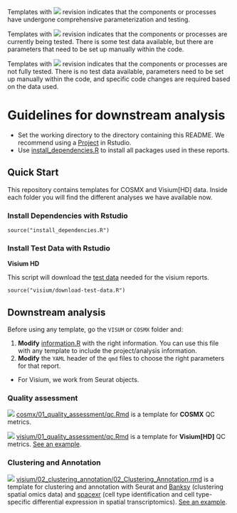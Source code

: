 
Templates with ![](https://img.shields.io/badge/status-stable-green) revision indicates that the components or processes have undergone comprehensive parameterization and testing.

Templates with ![](https://img.shields.io/badge/status-alpha-yellow) revision indicates that the components or processes are currently being tested. There is some test data available, but there are parameters that need to be set up manually within the code.

Templates with ![](https://img.shields.io/badge/status-draft-grey) revision indicates that the components or processes are not fully tested. There is no test data available, parameters need to be set up manually within the code, and specific code changes are required based on the data used.

# Guidelines for downstream analysis

- Set the working directory to the directory containing this README. We recommend using a [Project](https://support.posit.co/hc/en-us/articles/200526207-Using-RStudio-Projects) in Rstudio.
- Use [install_dependencies.R](install_dependencies.R) to install all packages used in these reports.

## Quick Start

This repository contains templates for COSMX and Visium[HD] data. Inside each folder you will find the different analyses we have available now.

### Install Dependencies with Rstudio

```
source("install_dependencies.R")
```
### Install Test Data with Rstudio

**Visium HD**

This script will download the [test data](https://zenodo.org/records/15784846) needed for the visium reports.

```
source("visium/download-test-data.R")
```

## Downstream analysis

Before using any template, go the `VISUM` or `COSMX` folder and:

1. **Modify** [information.R](information.R) with the right information. You can use this file with any template to include the project/analysis information.
2. **Modify** the `YAML` header of the `qmd` files to choose the right parameters for that report.

- For Visium, we work from Seurat objects.

### Quality assessment

![](https://img.shields.io/badge/status-draft-grey) [cosmx/01_quality_assessment/qc.Rmd](cosmx/01_quality_assessment/qc.Rmd) is a template for **COSMX** QC metrics.

![](https://img.shields.io/badge/status-draft-grey) [visium/01_quality_assessment/qc.Rmd](cosmx/01_quality_assessment/quality_assessment.qmd) is a template for **Visium[HD]** QC metrics. [See an example](https://bcbio.github.io/spatial-reports/visium/01_quality_assessment/quality_assessment.html).

### Clustering and Annotation

![](https://img.shields.io/badge/status-draft-grey) [visium/02_clustering_annotation/02_Clustering_Annotation.rmd](visium/02_clustering_annotation/02_Clustering_Annotation.rmd) is a template for clustering and annotation with Seurat and [Banksy](https://github.com/prabhakarlab/Banksy) (clustering spatial omics data) and [spacexr](https://github.com/dmcable/spacexr) (cell type identification and cell type-specific differential expression in spatial transcriptomics). [See an example](https://bcbio.github.io/spatial-reports/visium/02_clustering_annotation/02_Clustering_Annotation.html).
